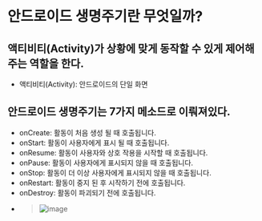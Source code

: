 # 안드로이드 생명주기란 무엇일까?
## 액티비티(Activity)가 상황에 맞게 동작할 수 있게 제어해주는 역할을 한다.
* 액티비티(Activity): 안드로이드의 단일 화면
## 안드로이드 생명주기는 7가지 메소드로 이뤄져있다.
* onCreate: 활동이 처음 생성 될 때 호출됩니다.
* onStart: 활동이 사용자에게 표시 될 때 호출됩니다.
* onResume: 활동이 사용자와 상호 작용을 시작할 때 호출됩니다.
* onPause: 활동이 사용자에게 표시되지 않을 때 호출됩니다.
* onStop: 활동이 더 이상 사용자에게 표시되지 않을 때 호출됩니다.
* onRestart: 활동이 중지 된 후 시작하기 전에 호출됩니다.
* onDestroy: 활동이 파괴되기 전에 호출됩니다.
* >![image](https://user-images.githubusercontent.com/55188823/124389504-63ec7700-dd22-11eb-8557-d6f613a77d70.png)
